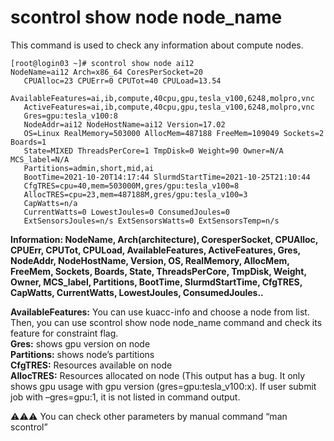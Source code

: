 # scontrol show node node_name

This command is used to check any information about compute nodes.

```
[root@login03 ~]# scontrol show node ai12
NodeName=ai12 Arch=x86_64 CoresPerSocket=20
   CPUAlloc=23 CPUErr=0 CPUTot=40 CPULoad=13.54
   AvailableFeatures=ai,ib,compute,40cpu,gpu,tesla_v100,6248,molpro,vnc
   ActiveFeatures=ai,ib,compute,40cpu,gpu,tesla_v100,6248,molpro,vnc
   Gres=gpu:tesla_v100:8
   NodeAddr=ai12 NodeHostName=ai12 Version=17.02
   OS=Linux RealMemory=503000 AllocMem=487188 FreeMem=109049 Sockets=2 Boards=1
   State=MIXED ThreadsPerCore=1 TmpDisk=0 Weight=90 Owner=N/A MCS_label=N/A
   Partitions=admin,short,mid,ai
   BootTime=2021-10-20T14:17:44 SlurmdStartTime=2021-10-25T21:10:44
   CfgTRES=cpu=40,mem=503000M,gres/gpu:tesla_v100=8
   AllocTRES=cpu=23,mem=487188M,gres/gpu:tesla_v100=3
   CapWatts=n/a
   CurrentWatts=0 LowestJoules=0 ConsumedJoules=0
   ExtSensorsJoules=n/s ExtSensorsWatts=0 ExtSensorsTemp=n/s
   ```

**Information: NodeName, Arch(architecture), CoresperSocket, CPUAlloc, CPUErr, CPUTot, CPULoad, AvailableFeatures, ActiveFeatures, Gres, NodeAddr, NodeHostName, Version, OS, RealMemory, AllocMem, FreeMem, Sockets, Boards, State, ThreadsPerCore, TmpDisk, Weight, Owner, MCS_label, Partitions, BootTime, SlurmdStartTime, CfgTRES, CapWatts, CurrentWatts, LowestJoules, ConsumedJoules..**<br>

**AvailableFeatures:** You can use kuacc-info and choose a node from list. Then, you can use scontrol show node node_name command and check its feature for constraint flag.<br>
**Gres:** shows gpu version on node<br>
**Partitions:** shows node’s partitions<br>
**CfgTRES:** Resources available on node<br>
**AllocTRES:** Resources allocated on node (This output has a bug. It only shows gpu usage with gpu version (gres=gpu:tesla_v100:x). If user submit job with –gres=gpu:1, it is not listed in command output.<br>


⚠️⚠️⚠️ You can check other parameters by manual command “man scontrol”